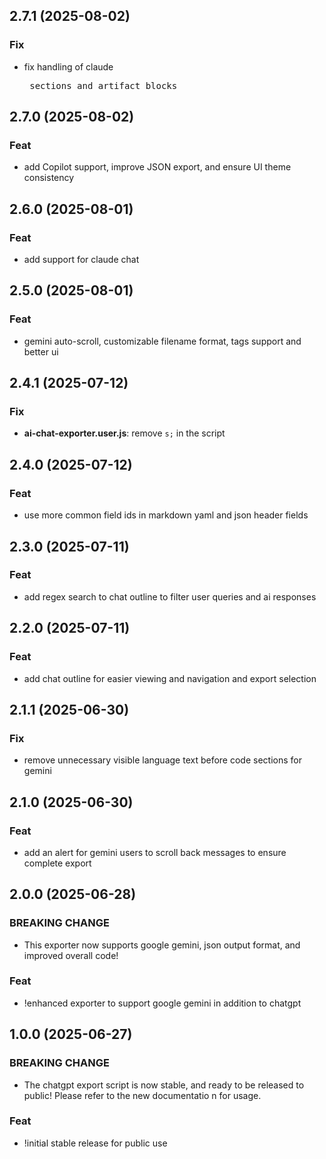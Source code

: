 ## 2.7.1 (2025-08-02)

### Fix

- fix handling of claude <pre> sections and artifact blocks

## 2.7.0 (2025-08-02)

### Feat

- add Copilot support, improve JSON export, and ensure UI theme consistency

## 2.6.0 (2025-08-01)

### Feat

- add support for claude chat

## 2.5.0 (2025-08-01)

### Feat

- gemini auto-scroll, customizable filename format, tags support and better ui

## 2.4.1 (2025-07-12)

### Fix

- **ai-chat-exporter.user.js**: remove `s;` in the script

## 2.4.0 (2025-07-12)

### Feat

- use more common field ids in markdown yaml and json header fields

## 2.3.0 (2025-07-11)

### Feat

- add regex search to chat outline to filter user queries and ai responses

## 2.2.0 (2025-07-11)

### Feat

- add chat outline for easier viewing and navigation and export selection

## 2.1.1 (2025-06-30)

### Fix

- remove unnecessary visible language text before code sections for gemini

## 2.1.0 (2025-06-30)

### Feat

- add an alert for gemini users to scroll back messages to ensure complete export

## 2.0.0 (2025-06-28)

### BREAKING CHANGE

- This exporter now supports google gemini, json output format, and improved overall code!

### Feat

- !enhanced exporter to support google gemini in addition to chatgpt

## 1.0.0 (2025-06-27)

### BREAKING CHANGE

- The chatgpt export script is now stable, and ready to be released to public! Please refer to the new documentatio
n for usage.

### Feat

- !initial stable release for public use
